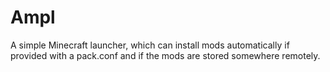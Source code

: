 Ampl
====

A simple Minecraft launcher, which can install mods automatically if provided with a pack.conf and if the mods are stored somewhere remotely.
